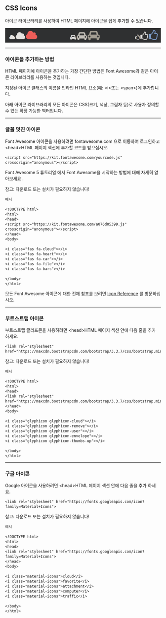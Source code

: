 ## CSS Icons

아이콘 라이브러리를 사용하여 HTML 페이지에 아이콘을 쉽게 추가할 수 있습니다.

<img src='./img/css_icon.png'>

---

### 아이콘을 추가하는 방법

HTML 페이지에 아이콘을 추가하는 가장 간단한 방법은 Font Awesome과 같은 아이콘 라이브러리를 사용하는 것입니다.

지정된 아이콘 클래스의 이름을 인라인 HTML 요소(예: \<i>또는 \<span>)에 추가합니다.

아래 아이콘 라이브러리의 모든 아이콘은 CSS(크기, 색상, 그림자 등)로 사용자 정의할 수 있는 확장 가능한 벡터입니다.

---

### 글꼴 멋진 아이콘

Font Awesome 아이콘을 사용하려면 fontawesome.com 으로 이동하여 로그인하고 \<head>HTML 페이지 섹션에 추가할 코드를 받으십시오.

    <script src="https://kit.fontawesome.com/yourcode.js" crossorigin="anonymous"></script>

Font Awesome 5 튜토리얼 에서 Font Awesome을 시작하는 방법에 대해 자세히 알아보세요 .

참고: 다운로드 또는 설치가 필요하지 않습니다!

    예시

    <!DOCTYPE html>
    <html>
    <head>
    <script src="https://kit.fontawesome.com/a076d05399.js" crossorigin="anonymous"></script>
    </head>
    <body>

    <i class="fas fa-cloud"></i>
    <i class="fas fa-heart"></i>
    <i class="fas fa-car"></i>
    <i class="fas fa-file"></i>
    <i class="fas fa-bars"></i>

    </body>
    </html>

모든 Font Awesome 아이콘에 대한 전체 참조를 보려면 [Icon Reference](https://www.w3schools.com/icons/icons_reference.asp) 를 방문하십시오.

---

### 부트스트랩 아이콘

부트스트랩 글리프콘을 사용하려면 \<head>HTML 페이지 섹션 안에 다음 줄을 추가 하세요.

    <link rel="stylesheet" href="https://maxcdn.bootstrapcdn.com/bootstrap/3.3.7/css/bootstrap.min.css">

참고: 다운로드 또는 설치가 필요하지 않습니다!

    예시

    <!DOCTYPE html>
    <html>
    <head>
    <link rel="stylesheet" href="https://maxcdn.bootstrapcdn.com/bootstrap/3.3.7/css/bootstrap.min.css">
    </head>
    <body>

    <i class="glyphicon glyphicon-cloud"></i>
    <i class="glyphicon glyphicon-remove"></i>
    <i class="glyphicon glyphicon-user"></i>
    <i class="glyphicon glyphicon-envelope"></i>
    <i class="glyphicon glyphicon-thumbs-up"></i>

    </body>
    </html>

---

### 구글 아이콘

Google 아이콘을 사용하려면 \<head>HTML 페이지 섹션 안에 다음 줄을 추가 하세요.

    <link rel="stylesheet" href="https://fonts.googleapis.com/icon?family=Material+Icons">

참고: 다운로드 또는 설치가 필요하지 않습니다!

    예시

    <!DOCTYPE html>
    <html>
    <head>
    <link rel="stylesheet" href="https://fonts.googleapis.com/icon?family=Material+Icons">
    </head>
    <body>

    <i class="material-icons">cloud</i>
    <i class="material-icons">favorite</i>
    <i class="material-icons">attachment</i>
    <i class="material-icons">computer</i>
    <i class="material-icons">traffic</i>

    </body>
    </html>
